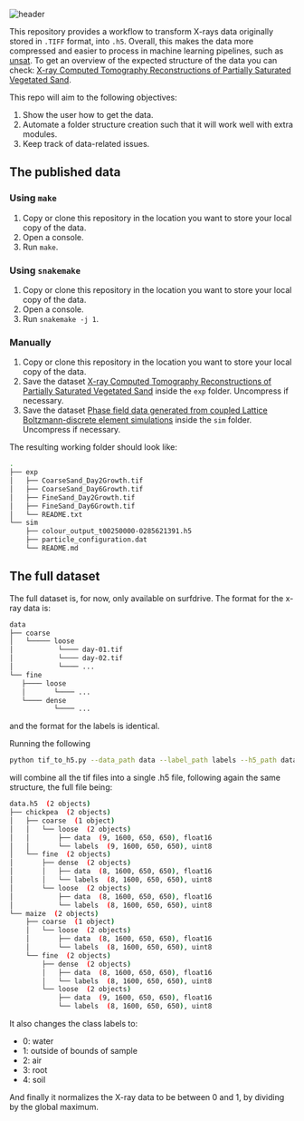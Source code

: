 ![header](https://capsule-render.vercel.app/api?type=waving&height=300&color=0:1b4ccb,100:c5edf1&text=🩻X-rayTIFF%20to%20h5&fontColor=1c6399&stroke=000000&strokeWidth=1)

This repository provides a workflow to transform X-rays data originally stored in `.TIFF` format, into `.h5`. 
Overall, this makes the data more compressed and easier to process in machine learning pipelines, such as [unsat](https://github.com/UNSAT3D/unsat).
To get an overview of the expected structure of the data you can check: [X-ray Computed Tomography Reconstructions of Partially Saturated Vegetated Sand](https://doi.org/10.4121/21294510.v2).

This repo will aim to the following objectives:

1. Show the user how to get the data.
2. Automate a folder structure creation such that it will work well with extra modules.
3. Keep track of data-related issues.

## The published data

### Using `make`

1. Copy or clone this repository in the location you want to store your local copy of the data.
2. Open a console.
3. Run `make`.

### Using `snakemake`

1. Copy or clone this repository in the location you want to store your local copy of the data.
2. Open a console.
3. Run `snakemake -j 1`.

### Manually

1. Copy or clone this repository in the location you want to store your local copy of the data.
2. Save the dataset [X-ray Computed Tomography Reconstructions of Partially Saturated Vegetated Sand](https://doi.org/10.4121/21294510.v2) inside the `exp` folder. Uncompress if necessary.
3. Save the dataset [Phase field data generated from coupled Lattice Boltzmann-discrete element simulations](https://doi.org/10.4121/21272874.v1) inside the `sim` folder. Uncompress if necessary.

The resulting working folder should look like:

```bash
.
├── exp
│   ├── CoarseSand_Day2Growth.tif
│   ├── CoarseSand_Day6Growth.tif
│   ├── FineSand_Day2Growth.tif
│   ├── FineSand_Day6Growth.tif
│   └── README.txt
└── sim
    ├── colour_output_t00250000-0285621391.h5
    ├── particle_configuration.dat
    └── README.md
```

## The full dataset

The full dataset is, for now, only available on surfdrive.
The format for the x-ray data is:

```bash
data
├── coarse
│   └───── loose
│           └──── day-01.tif
│           └──── day-02.tif
│           └──── ...
└── fine
   ├──── loose
   │       └──── ...
   └──── dense
           └──── ...
```

and the format for the labels is identical.

Running the following
```bash
python tif_to_h5.py --data_path data --label_path labels --h5_path data.h5
```
will combine all the tif files into a single .h5 file, following again the same structure,
the full file being:
```bash
data.h5  (2 objects)
├── chickpea  (2 objects)
│   ├── coarse  (1 object)
│   │   └── loose  (2 objects)
│   │       ├── data  (9, 1600, 650, 650), float16
│   │       └── labels  (9, 1600, 650, 650), uint8
│   └── fine  (2 objects)
│       ├── dense  (2 objects)
│       │   ├── data  (8, 1600, 650, 650), float16
│       │   └── labels  (8, 1600, 650, 650), uint8
│       └── loose  (2 objects)
│           ├── data  (8, 1600, 650, 650), float16
│           └── labels  (8, 1600, 650, 650), uint8
└── maize  (2 objects)
    ├── coarse  (1 object)
    │   └── loose  (2 objects)
    │       ├── data  (8, 1600, 650, 650), float16
    │       └── labels  (8, 1600, 650, 650), uint8
    └── fine  (2 objects)
        ├── dense  (2 objects)
        │   ├── data  (8, 1600, 650, 650), float16
        │   └── labels  (8, 1600, 650, 650), uint8
        └── loose  (2 objects)
            ├── data  (9, 1600, 650, 650), float16
            └── labels  (8, 1600, 650, 650), uint8

```

It also changes the class labels to:
- 0: water
- 1: outside of bounds of sample
- 2: air
- 3: root
- 4: soil

And finally it normalizes the X-ray data to be between 0 and 1, by dividing by the global maximum.
